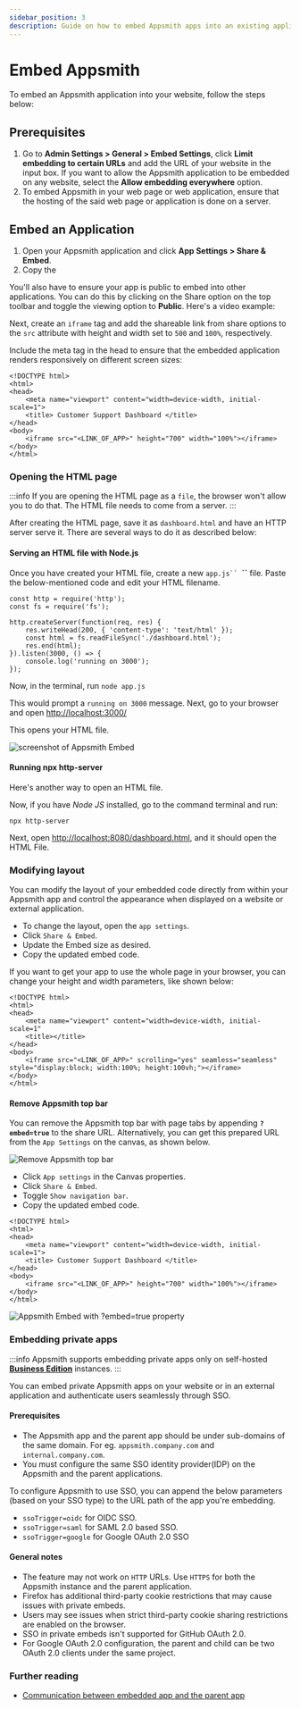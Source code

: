 ```yaml
---
sidebar_position: 3
description: Guide on how to embed Appsmith apps into an existing application
---
```


# Embed Appsmith

To embed an Appsmith application into your website, follow the steps below:

## Prerequisites

1. Go to **Admin Settings > General > Embed Settings**, click **Limit embedding to certain URLs** and add the URL of your website in the input box. If you want to allow the Appsmith application to be embedded on any website, select the **Allow embedding everywhere** option.
2. To embed Appsmith in your web page or web application, ensure that the hosting of the said web page or application is done on a server.

## Embed an Application

1. Open your Appsmith application and click **App Settings > Share & Embed**.
2. Copy the 

You'll also have to ensure your app is public to embed into other applications. You can do this by clicking on the Share option on the top toolbar and toggle the viewing option to **Public**. Here's a video example:




<VideoEmbed host="youtube" videoId="gD0xV-Tt1_U" title="Follow these steps to make your application public" caption="Follow these steps to make your application public"/>

Next, create an `iframe` tag and add the shareable link from share options to the `src` attribute with height and width set to `500` and `100%`, respectively.

Include the meta tag in the head to ensure that the embedded application renders responsively on different screen sizes:

```markup
<!DOCTYPE html>
<html> 
<head>
    <meta name="viewport" content="width=device-width, initial-scale=1">
    <title> Customer Support Dashboard </title>
</head>
<body>
    <iframe src="<LINK_OF_APP>" height="700" width="100%"></iframe>
</body>
</html>
```



### Opening the HTML page

:::info
If you are opening the HTML page as a `file`, the browser won't allow you to do that. The HTML file needs to come from a server.
:::

After creating the HTML page, save it as `dashboard.html` and have an HTTP server serve it. There are several ways to do it as described below:

#### Serving an HTML file with Node.js

Once you have created your HTML file, create a new `app.js`` `**``** file. Paste the below-mentioned code and edit your HTML filename.

```markup
const http = require('http');
const fs = require('fs');

http.createServer(function(req, res) {
    res.writeHead(200, { 'content-type': 'text/html' });
    const html = fs.readFileSync('./dashboard.html');
    res.end(html);
}).listen(3000, () => {
    console.log('running on 3000');
});
```

Now, in the terminal, run `node app.js`

This would prompt a `running on 3000` message. Next, go to your browser and open [http://localhost:3000/](http://localhost:3000/)

This opens your HTML file.

![screenshot of Appsmith Embed](/img/Appsmith\_embed.png)

#### Running npx http-server

Here's another way to open an HTML file.

Now, if you have _Node JS_ installed, go to the command terminal and run:

```
npx http-server
```

Next, open [http://localhost:8080/dashboard.html](http://localhost:8080/dashboard.html), and it should open the HTML File.

### Modifying layout

You can modify the layout of your embedded code directly from within your Appsmith app and control the appearance when displayed on a website or external application. 

<VideoEmbed host="youtube" videoId="qACSzNMsdKA" title="Modifying layout" caption="Modifying layout"/>

* To change the layout, open the `app settings`.
* Click `Share & Embed`.
* Update the Embed size as desired.
* Copy the updated embed code.

If you want to get your app to use the whole page in your browser, you can change your height and width parameters, like shown below:

```markup
<!DOCTYPE html>
<html>
<head>
    <meta name="viewport" content="width=device-width, initial-scale=1"
    <title></title>
</head>
<body>
    <iframe src="<LINK_OF_APP>" scrolling="yes" seamless="seamless" style="display:block; width:100%; height:100vh;"></iframe>
</body>
</html>
```

#### Remove Appsmith top bar

You can remove the Appsmith top bar with page tabs by appending **`?embed=true`** to the share URL. Alternatively, you can get this prepared URL from the `App Settings` on the canvas, as shown below.

![Remove Appsmith top bar](/img/embed_apps.png)

* Click `App settings` in the Canvas properties.
* Click `Share & Embed`.
* Toggle `Show navigation bar`.
* Copy the updated embed code.

```markup
<!DOCTYPE html>
<html>
<head>
    <meta name="viewport" content="width=device-width, initial-scale=1">
    <title> Customer Support Dashboard </title>
</head>
<body>
    <iframe src="<LINK_OF_APP>" height="700" width="100%"></iframe>
</body>
</html>
```


![Appsmith Embed with ?embed=true property](/img/embed=true.png)

### Embedding private apps

:::info
Appsmith supports embedding private apps only on self-hosted [**Business Edition**](https://www.appsmith.com/pricing) instances.
:::

You can embed private Appsmith apps on your website or in an external application and authenticate users seamlessly through SSO. 

#### Prerequisites
* The Appsmith app and the parent app should be under sub-domains of the same domain. For eg. `appsmith.company.com` and `internal.company.com`.
* You must configure the same SSO identity provider(IDP) on the Appsmith and the parent applications.

To configure Appsmith to use SSO, you can append the below parameters (based on your SSO type) to the URL path of the app you're embedding.
* `ssoTrigger=oidc` for OIDC SSO.
* `ssoTrigger=saml` for SAML 2.0 based SSO.
* `ssoTrigger=google` for Google OAuth 2.0 SSO

#### General notes
* The feature may not work on `HTTP` URLs. Use `HTTPS` for both the Appsmith instance and the parent application.
* Firefox has additional third-party cookie restrictions that may cause issues with private embeds.
* Users may see issues when strict third-party cookie sharing restrictions are enabled on the browser. 
* SSO in private embeds isn't supported for GitHub OAuth 2.0.
* For Google OAuth 2.0 configuration, the parent and child can be two OAuth 2.0 clients under the same project.


### Further reading
* [Communication between embedded app and the parent app](/reference/appsmith-framework/widget-actions/post-message)
